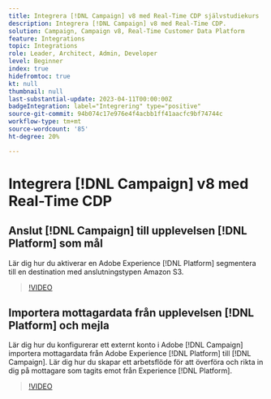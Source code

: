```yaml
---
title: Integrera [!DNL Campaign] v8 med Real-Time CDP självstudiekurs
description: Integrera [!DNL Campaign] v8 med Real-Time CDP.
solution: Campaign, Campaign v8, Real-Time Customer Data Platform
feature: Integrations
topic: Integrations
role: Leader, Architect, Admin, Developer
level: Beginner
index: true
hidefromtoc: true
kt: null
thumbnail: null
last-substantial-update: 2023-04-11T00:00:00Z
badgeIntegration: label="Integrering" type="positive"
source-git-commit: 94b074c17e976e4f4acbb1ff41aacfc9bf74744c
workflow-type: tm+mt
source-wordcount: '85'
ht-degree: 20%

---
```



# Integrera [!DNL Campaign] v8 med Real-Time CDP

## Anslut [!DNL Campaign] till upplevelsen [!DNL Platform] som mål

Lär dig hur du aktiverar en Adobe Experience [!DNL Platform] segmentera till en destination med anslutningstypen Amazon S3.

>[!VIDEO](https://video.tv.adobe.com/v/336902?quality=12&learn=on)

## Importera mottagardata från upplevelsen [!DNL Platform] och mejla

Lär dig hur du konfigurerar ett externt konto i Adobe [!DNL Campaign] importera mottagardata från Adobe Experience [!DNL Platform] till [!DNL Campaign]. Lär dig hur du skapar ett arbetsflöde för att överföra och rikta in dig på mottagare som tagits emot från Experience [!DNL Platform].

>[!VIDEO](https://video.tv.adobe.com/v/336641?quality=12&learn=on)

